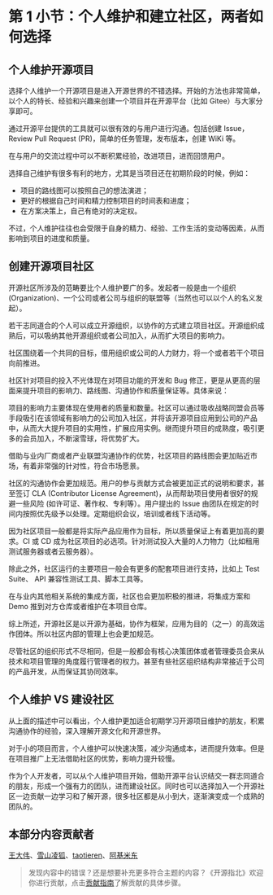 # 第 1 小节：个人维护和建立社区，两者如何选择

## 个人维护开源项目

选择个人维护一个开源项目是进入开源世界的不错选择。开始的方法也非常简单，以个人的特长、经验和兴趣来创建一个项目并在开源平台（比如 Gitee）与大家分享即可。

通过开源平台提供的工具就可以很有效的与用户进行沟通。包括创建 Issue，Review Pull Request (PR)，简单的任务管理，发布版本，创建 WiKi 等。

在与用户的交流过程中可以不断积累经验，改进项目，进而回馈用户。

选择自己维护有很多有利的地方，尤其是当项目还在初期阶段的时候，例如：

- 项目的路线图可以按照自己的想法演进；
- 更好的根据自己时间和精力控制项目的时间表和进度；
- 在方案决策上，自己有绝对的决定权。

不过，个人维护往往也会受限于自身的精力、经验、工作生活的变动等因素，从而影响到项目的进度和质量。

## 创建开源项目社区

开源社区所涉及的范畴要比个人维护要广的多。发起者一般是由一个组织 (Organization)、一个公司或者公司与组织的联盟等（当然也可以以个人的名义发起）。

若干志同道合的个人可以成立开源组织，以协作的方式建立项目社区。开源组织成熟后，可以吸纳其他开源组织或者公司加入，从而扩大项目的影响力。

社区围绕着一个共同的目标，借用组织或公司的人力财力，将一个或者若干个项目向前推进。

社区针对项目的投入不光体现在对项目功能的开发和 Bug 修正，更是从更高的层面来提升项目的影响力、路线图、沟通协作和质量保证等。具体来说：

项目的影响力主要体现在使用者的质量和数量。社区可以通过吸收战略同盟会员等手段吸引在该领域有影响力的公司加入社区，并将该开源项目应用到公司的产品中，从而大大提升项目的实用性，扩展应用实例。继而提升项目的成熟度，吸引更多的会员加入，不断滚雪球，将优势扩大。

借助与业内厂商或者产业联盟沟通协作的优势，社区项目的路线图会更加贴近市场，有着非常强的针对性，符合市场愿景。

社区的沟通协作会更加规范。用户的参与贡献方式会被更加正式的说明和要求，甚至签订 CLA (Contributor License Agreement)，从而帮助项目使用者很好的规避一些风险 (如许可证、著作权、专利等）。用户提出的 Issue 由团队在规定的时间内按照优先级予以处理。定期组织会议，培训或者线下活动等。

因为社区项目一般都是将实际产品应用作为目标，所以质量保证上有着更加高的要求。CI 或 CD 成为社区项目的必选项。针对测试投入大量的人力物力（比如租用测试服务器或者云服务器）。

除此之外，社区运行的主要项目一般会有更多的配套项目进行支持，比如上 Test Suite、 API 兼容性测试工具、脚本工具等。

在与业内其他相关系统的集成方面，社区也会更加积极的推进，将集成方案和 Demo 推到对方仓库或者维护在本项目仓库。

综上所述，开源社区是以开源为基础，协作为框架，应用为目的（之一）的高效运作团体。所以社区内部的管理上也会更加规范。

尽管社区的组织形式不尽相同，但是一般都会有核心决策团体或者管理委员会来从技术和项目管理的角度履行管理者的权力。甚至有些社区组织结构非常接近于公司的产品开发，从而保证其协同效率。

## 个人维护 VS 建设社区

从上面的描述中可以看出，个人维护更加适合初期学习开源项目维护的朋友，积累沟通协作的经验，深入理解开源文化和开源世界。

对于小的项目而言，个人维护可以快速决策，减少沟通成本，进而提升效率。但是在项目推广上无法借助社区的优势，影响力提升较慢。

作为个人开发者，可以从个人维护项目开始，借助开源平台认识结交一群志同道合的朋友，形成一个强有力的团队，进而建设社区。同时也可以选择加入一个开源社区一边贡献一边学习和了解开源，很多社区都是从小到大，逐渐演变成一个成熟的团队的。

## 本部分内容贡献者

[王大伟](https://gitee.com/dawei-wang)、[雪山凌狐](https://gitee.com/xueshanlinghu)、[taotieren](https://gitee.com/taotieren)、[阿基米东](https://gitee.com/luhuadong)

> 发现内容中的错误？还是想要补充更多符合主题的内容？《开源指北》欢迎你进行贡献，点击[贡献指南](./../贡献指南.md)了解贡献的具体步骤。